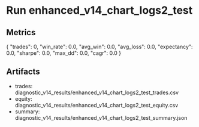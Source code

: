 # Run enhanced_v14_chart_logs2_test

## Metrics
{
  "trades": 0,
  "win_rate": 0.0,
  "avg_win": 0.0,
  "avg_loss": 0.0,
  "expectancy": 0.0,
  "sharpe": 0.0,
  "max_dd": 0.0,
  "cagr": 0.0
}

## Artifacts
- trades: diagnostic_v14_results/enhanced_v14_chart_logs2_test_trades.csv
- equity: diagnostic_v14_results/enhanced_v14_chart_logs2_test_equity.csv
- summary: diagnostic_v14_results/enhanced_v14_chart_logs2_test_summary.json
